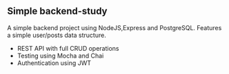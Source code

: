 ## Simple backend-study
A simple backend project using NodeJS,Express and PostgreSQL. 
Features a simple user/posts data structure. 
- REST API with full CRUD operations
- Testing using Mocha and Chai
- Authentication using JWT
